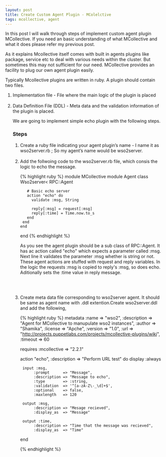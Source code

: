 ```yaml
---
layout: post
title: Create Custom Agent Plugin - MColelctive
tags: mcollective, agent
---
```

In this post I will walk through steps of implement custom agent plugin MCollective. If you need an basic understanding of what MCollective and what it does please refer my previous post.

As it explains Mcollective itself comes with built in agents plugins like package, service etc to deal with various needs within the cluster. But sometimes this may not sufficient for our need. MCollective provides an facility to plug our own agent plugin easily. 

Typically Mcollective plugins are written in ruby. A plugin should contain two files.

<ol>
<li>
Implementation file - File where the main logic of the plugin is placed <br/><br/>
</li><li>
Data Definition File (DDL) - Meta data and the validation information of the plugin is placed.
</li>

We are going to implement simple echo plugin with the following steps. 

<h3>Steps</h3>

<ol>
<li>
Create a ruby file indicating your agent plugin’s name - I name it as wso2server.rb ; So my agent’s name would be wso2server.
<br/><br/></li><li>
Add the follwoing code to the wso2server.rb file, which consis the logic to echo the message.

{% highlight ruby %}
 module MCollective
   module Agent
     class Wso2server< RPC::Agent
       
       # Basic echo server
       action "echo" do
         validate :msg, String

         reply[:msg] = request[:msg]
         reply[:time] = Time.now.to_s
       end
     end
    end
 end
 {% endhighlight %}

As you see the agent plugin should be a sub class of RPC::Agent. It has ac action called "echo" which expects a parameter called :msg. Next line it validates the parameter :msg whether is string or not. These agent actions are stuffed with request and reply variables. In the logic the requests :msg is copied to reply's :msg, so does echo. Aditionally sets the :time value in reply message.

<br/><br/></li>
<li>
Create meta data file corresponding to wso2server agent. It should be same as agent name with .ddl extention.Create wso2server.ddl and add the following,

{% highlight ruby %}
metadata        :name        => "wso2",
                :description => "Agent for MCollective to manupulate wso2 instances",
                :author      => "Shamika",
                :license     => "Apche",
                :version     => "1.0",
                :url         => "http://projects.puppetlabs.com/projects/mcollective-plugins/wiki",
                :timeout     => 60

requires :mcollective => "2.2.1"

action "echo", :description => "Perform URL test" do
    display :always

     input :msg,
          :prompt      => "Message",
          :description => "Message to echo",
          :type        => :string,
          :validation  => '^[a-zA-Z\-_\d]+$',
          :optional    => false,
          :maxlength   => 120

     output :msg,
          :description => "Mesage recieved",
          :display_as  => "Message"

     output :time,
          :description => "Time that the message was recieved",
          :display_as  => "Time"

end

{% endhighlight %}

</li>
</ol>
